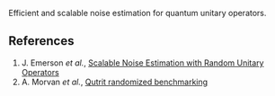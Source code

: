 Efficient and scalable noise estimation for quantum unitary operators. 

## References ##

1. J. Emerson *et al.*, [Scalable Noise Estimation with Random Unitary Operators](https://arxiv.org/abs/quant-ph/0503243)
2. A. Morvan *et al.*, [Qutrit randomized benchmarking](https://arxiv.org/abs/2008.09134)

